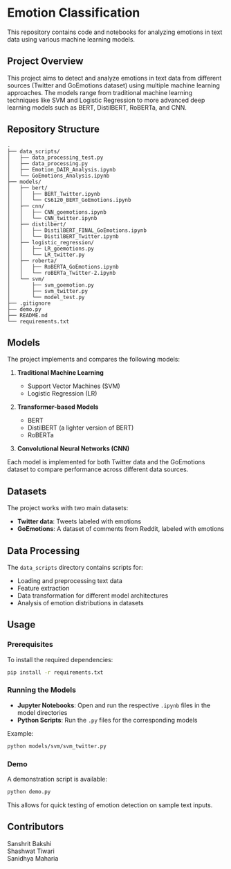 # Emotion Classification

This repository contains code and notebooks for analyzing emotions in text data using various machine learning models.

## Project Overview

This project aims to detect and analyze emotions in text data from different sources (Twitter and GoEmotions dataset) using multiple machine learning approaches. The models range from traditional machine learning techniques like SVM and Logistic Regression to more advanced deep learning models such as BERT, DistilBERT, RoBERTa, and CNN.

## Repository Structure

```
.
├── data_scripts/
│   ├── data_processing_test.py
│   ├── data_processing.py
│   ├── Emotion_DAIR_Analysis.ipynb
│   └── GoEmotions_Analysis.ipynb
├── models/
│   ├── bert/
│   │   ├── BERT_Twitter.ipynb
│   │   └── CS6120_BERT_GoEmotions.ipynb
│   ├── cnn/
│   │   ├── CNN_goemotions.ipynb
│   │   └── CNN_twitter.ipynb
│   ├── distilbert/
│   │   ├── DistilBERT_FINAL_GoEmotions.ipynb
│   │   └── DistilBERT_Twitter.ipynb
│   ├── logistic_regression/
│   │   ├── LR_goemotions.py
│   │   └── LR_twitter.py
│   ├── roberta/
│   │   ├── RoBERTA_GoEmotions.ipynb
│   │   └── roBERTa_Twitter-2.ipynb
│   └── svm/
│       ├── svm_goemotion.py
│       ├── svm_twitter.py
│       └── model_test.py
├── .gitignore
├── demo.py
├── README.md
└── requirements.txt
```

## Models

The project implements and compares the following models:

1. **Traditional Machine Learning**
   - Support Vector Machines (SVM)
   - Logistic Regression (LR)

2. **Transformer-based Models**
   - BERT
   - DistilBERT (a lighter version of BERT)
   - RoBERTa

3. **Convolutional Neural Networks (CNN)**

Each model is implemented for both Twitter data and the GoEmotions dataset to compare performance across different data sources.

## Datasets

The project works with two main datasets:
- **Twitter data**: Tweets labeled with emotions
- **GoEmotions**: A dataset of comments from Reddit, labeled with emotions

## Data Processing

The `data_scripts` directory contains scripts for:
- Loading and preprocessing text data
- Feature extraction
- Data transformation for different model architectures
- Analysis of emotion distributions in datasets

## Usage

### Prerequisites

To install the required dependencies:

```bash
pip install -r requirements.txt
```

### Running the Models

- **Jupyter Notebooks**: Open and run the respective `.ipynb` files in the model directories
- **Python Scripts**: Run the `.py` files for the corresponding models

Example:
```bash
python models/svm/svm_twitter.py
```

### Demo

A demonstration script is available:

```bash
python demo.py
```

This allows for quick testing of emotion detection on sample text inputs.

## Contributors

Sanshrit Bakshi\
Shashwat Tiwari\
Sanidhya Maharia